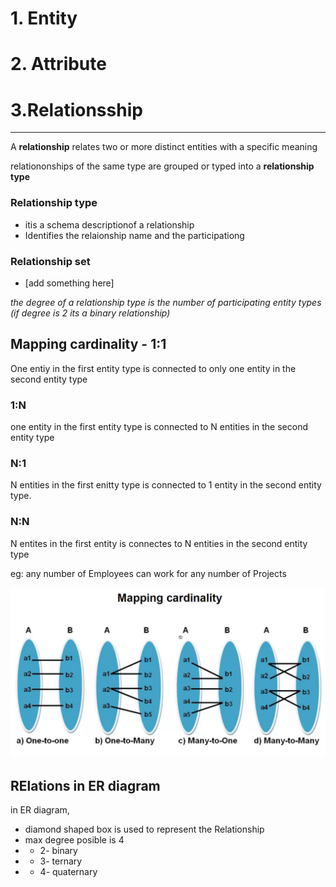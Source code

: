 # 1. Entity
# 2. Attribute
# 3.Relationsship
------------
A __relationship__ relates two or more distinct entities with a specific meaning

relationonships of the same type are grouped or typed into a __relationship type__

### Relationship type
* itis a schema descriptionof a relationship 
* Identifies the relaionship name and the participationg 

### Relationship set
* [add something here]


_the degree of a relationship type is the number of participating entity types (if degree is 2 its a binary relationship)_

## Mapping cardinality - 1:1

One entiy in the first entity type is connected to only one entity in the second entity type

### 1:N
one entity in the first entity type is connected to N entities in the second entity type

### N:1
N entities in the first enitty type is connected to 1 entity in the second entity type.

### N:N
N entites in the first entity is connectes to N entities in the second entity type

eg: any number of Employees can work for any number of Projects

![mappingcardinality](img/mappingcardinality.png)


## RElations in ER diagram
in ER diagram,
* diamond shaped box is used to represent the Relationship
* max degree posible is 4
* * 2- binary
* * 3- ternary
* * 4- quaternary




